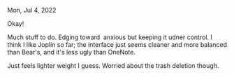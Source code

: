 Mon, Jul 4, 2022

Okay!

Much stuff to do. Edging toward  anxious but keeping it udner control. I think I like Joplin so far; the interface just seems cleaner and more balanced than Bear's, and it's less ugly than OneNote. 

Just feels lighter weight I guess. Worried about the trash deletion though.